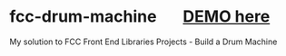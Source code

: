 # fcc-drum-machine &nbsp; &nbsp; &nbsp; [DEMO here](https://ziweidream.github.io/fcc-drum-machine/)
My solution to FCC Front End Libraries Projects - Build a Drum Machine
